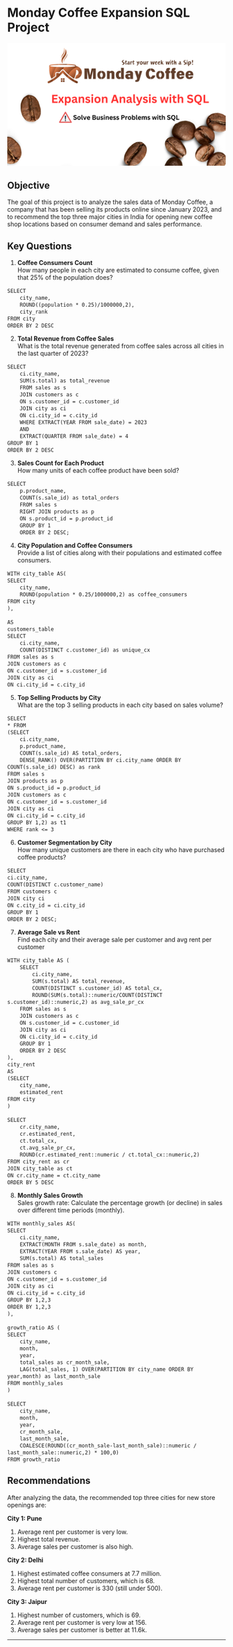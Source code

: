 # Monday Coffee Expansion SQL Project

![Company Logo](https://github.com/najirh/Monday-Coffee-Expansion-Project-P8/blob/main/1.png)

## Objective
The goal of this project is to analyze the sales data of Monday Coffee, a company that has been selling its products online since January 2023, and to recommend the top three major cities in India for opening new coffee shop locations based on consumer demand and sales performance.

## Key Questions
1. **Coffee Consumers Count**  
   How many people in each city are estimated to consume coffee, given that 25% of the population does?

```
SELECT
	city_name,
	ROUND((population * 0.25)/1000000,2),
	city_rank
FROM city
ORDER BY 2 DESC
```

2. **Total Revenue from Coffee Sales**  
   What is the total revenue generated from coffee sales across all cities in the last quarter of 2023?
```
SELECT
	ci.city_name,
	SUM(s.total) as total_revenue
	FROM sales as s
	JOIN customers as c
	ON s.customer_id = c.customer_id
	JOIN city as ci
	ON ci.city_id = c.city_id
	WHERE EXTRACT(YEAR FROM sale_date) = 2023
	AND
	EXTRACT(QUARTER FROM sale_date) = 4
GROUP BY 1
ORDER BY 2 DESC
```
   

3. **Sales Count for Each Product**  
   How many units of each coffee product have been sold?

```
SELECT
	p.product_name,
	COUNT(s.sale_id) as total_orders
	FROM sales s
	RIGHT JOIN products as p
	ON s.product_id = p.product_id
	GROUP BY 1
	ORDER BY 2 DESC;
```


4. **City Population and Coffee Consumers**  
   Provide a list of cities along with their populations and estimated coffee consumers.

```
WITH city_table AS(
SELECT
	city_name,
	ROUND(population * 0.25/1000000,2) as coffee_consumers
FROM city
),

AS
customers_table
SELECT
	ci.city_name,
	COUNT(DISTINCT c.customer_id) as unique_cx
FROM sales as s
JOIN customers as c
ON c.customer_id = s.customer_id
JOIN city as ci
ON ci.city_id = c.city_id

```

5. **Top Selling Products by City**  
   What are the top 3 selling products in each city based on sales volume?

```
SELECT
* FROM
(SELECT
	ci.city_name,
	p.product_name,
	COUNT(s.sale_id) AS total_orders,
	DENSE_RANK() OVER(PARTITION BY ci.city_name ORDER BY COUNT(s.sale_id) DESC) as rank
FROM sales s
JOIN products as p
ON s.product_id = p.product_id
JOIN customers as c
ON c.customer_id = s.customer_id
JOIN city as ci
ON ci.city_id = c.city_id
GROUP BY 1,2) as t1
WHERE rank <= 3
```

6. **Customer Segmentation by City**  
   How many unique customers are there in each city who have purchased coffee products?

```
SELECT 
ci.city_name,
COUNT(DISTINCT c.customer_name)
FROM customers c
JOIN city ci
ON c.city_id = ci.city_id
GROUP BY 1
ORDER BY 2 DESC;
```

7. **Average Sale vs Rent**  
   Find each city and their average sale per customer and avg rent per customer

```
WITH city_table AS (
	SELECT
		ci.city_name,
		SUM(s.total) AS total_revenue,
		COUNT(DISTINCT s.customer_id) AS total_cx,
		ROUND(SUM(s.total)::numeric/COUNT(DISTINCT s.customer_id)::numeric,2) as avg_sale_pr_cx
	FROM sales as s
	JOIN customers as c
	ON s.customer_id = c.customer_id
	JOIN city as ci
	ON ci.city_id = c.city_id
	GROUP BY 1
	ORDER BY 2 DESC
),
city_rent 
AS
(SELECT
	city_name,
	estimated_rent
FROM city
)

SELECT
	cr.city_name,
	cr.estimated_rent,
	ct.total_cx,
	ct.avg_sale_pr_cx,
	ROUND(cr.estimated_rent::numeric / ct.total_cx::numeric,2)
FROM city_rent as cr
JOIN city_table as ct
ON cr.city_name = ct.city_name
ORDER BY 5 DESC
```

8. **Monthly Sales Growth**  
   Sales growth rate: Calculate the percentage growth (or decline) in sales over different time periods (monthly).
```
WITH monthly_sales AS(
SELECT 
	ci.city_name,
	EXTRACT(MONTH FROM s.sale_date) as month,
	EXTRACT(YEAR FROM s.sale_date) AS year,
	SUM(s.total) AS total_sales
FROM sales as s
JOIN customers c 
ON c.customer_id = s.customer_id
JOIN city as ci
ON ci.city_id = c.city_id
GROUP BY 1,2,3
ORDER BY 1,2,3 
),

growth_ratio AS (
SELECT
	city_name,
	month,
	year,
	total_sales as cr_month_sale,
	LAG(total_sales, 1) OVER(PARTITION BY city_name ORDER BY year,month) as last_month_sale
FROM monthly_sales
)

SELECT
	city_name,
	month,
	year,
	cr_month_sale,
	last_month_sale,
	COALESCE(ROUND((cr_month_sale-last_month_sale)::numeric / last_month_sale::numeric,2) * 100,0)
FROM growth_ratio
```


## Recommendations
After analyzing the data, the recommended top three cities for new store openings are:

**City 1: Pune**  
1. Average rent per customer is very low.  
2. Highest total revenue.  
3. Average sales per customer is also high.

**City 2: Delhi**  
1. Highest estimated coffee consumers at 7.7 million.  
2. Highest total number of customers, which is 68.  
3. Average rent per customer is 330 (still under 500).

**City 3: Jaipur**  
1. Highest number of customers, which is 69.  
2. Average rent per customer is very low at 156.  
3. Average sales per customer is better at 11.6k.

---
